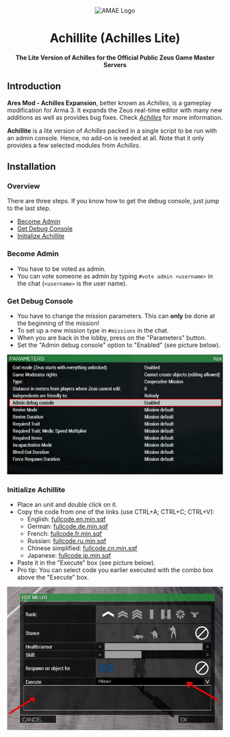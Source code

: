 <p align="center">
    <img src="https://github.com/ArmaAchilles/AresModAchillesExpansion/blob/master/Pictures/logo/achilles_logo_whiteBackground.png" width="140" alt="AMAE Logo">
    <h1 align="center">Achillite (Achilles Lite)</h1>
    <h4 align="center">The Lite Version of Achilles for the Official Public Zeus Game Master Servers</h4>
</p>

## Introduction

**Ares Mod - Achilles Expansion**, better known as _Achilles_, is a gameplay modification for Arma 3. It expands the Zeus real-time editor with many new additions as well as provides bug fixes.
Check [_Achilles_](https://github.com/ArmaAchilles/AresModAchillesExpansion) for more information.

**Achillite** is a lite version of _Achilles_ packed in a single script to be run with an admin console. Hence, no add-on is needed at all. Note that it only provides a few selected modules from _Achilles_.

## Installation
### Overview
There are three steps. If you know how to get the debug console, just jump to the last step.
- [Become Admin](https://github.com/ArmaAchilles/AchillesLite/blob/master/README.md/#become-admin)
- [Get Debug Console](https://github.com/ArmaAchilles/AchillesLite/blob/master/README.md/#get-debug-console)
- [Initialize Achillite](https://github.com/ArmaAchilles/AchillesLite/blob/master/README.md/#initialize-achillite)
### Become Admin
- You have to be voted as admin.
- You can vote someone as admin by typing `#vote admin <username>` in the chat (`<username>` is the user name).
### Get Debug Console
- You have to change the mission parameters. This can **only** be done at the beginning of the mission!
- To set up a new mission type in `#missions` in the chat.
- When you are back in the lobby, press on the "Parameters" button.
- Set the "Admin debug console" option to "Enabled" (see picture below).

![](https://github.com/ArmaAchilles/AchillesLite/blob/master/pictures/MissionParams.jpg?raw=true)
### Initialize Achillite
- Place an unit and double click on it.
- Copy the code from one of the links (use CTRL+A; CTRL+C; CTRL+V):
	- English: [fullcode.en.min.sqf](https://raw.githubusercontent.com/ArmaAchilles/AchillesLite/master/fullcode.en.min.sqf)
	- German: [fullcode.de.min.sqf](https://raw.githubusercontent.com/ArmaAchilles/AchillesLite/master/fullcode.de.min.sqf)
	- French: [fullcode.fr.min.sqf](https://raw.githubusercontent.com/ArmaAchilles/AchillesLite/master/fullcode.fr.min.sqf)
	- Russian: [fullcode.ru.min.sqf](https://raw.githubusercontent.com/ArmaAchilles/AchillesLite/master/fullcode.ru.min.sqf)
	- Chinese simplified: [fullcode.cn.min.sqf](https://raw.githubusercontent.com/ArmaAchilles/AchillesLite/master/fullcode.cn.min.sqf)
	- Japanese: [fullcode.jp.min.sqf](https://raw.githubusercontent.com/ArmaAchilles/AchillesLite/master/fullcode.jp.min.sqf)
- Paste it in the "Execute" box (see picture below).
- Pro tip: You can select code you earlier executed with the combo box above the "Execute" box.

![](https://github.com/ArmaAchilles/AchillesLite/blob/master/pictures/AchilliteInit.jpg?raw=true)
